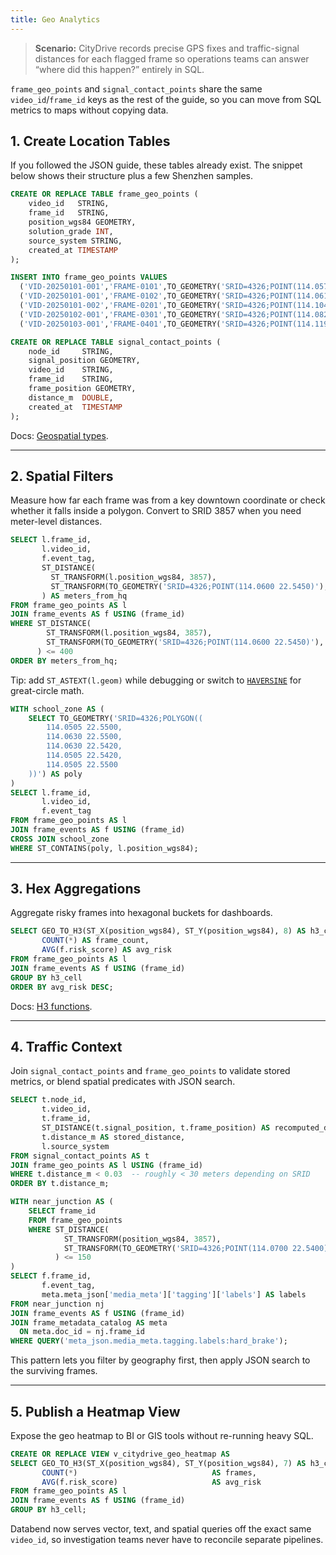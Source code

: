 ```yaml
---
title: Geo Analytics
---
```


> **Scenario:** CityDrive records precise GPS fixes and traffic-signal distances for each flagged frame so operations teams can answer “where did this happen?” entirely in SQL.

`frame_geo_points` and `signal_contact_points` share the same `video_id`/`frame_id` keys as the rest of the guide, so you can move from SQL metrics to maps without copying data.

## 1. Create Location Tables
If you followed the JSON guide, these tables already exist. The snippet below shows their structure plus a few Shenzhen samples.

```sql
CREATE OR REPLACE TABLE frame_geo_points (
    video_id   STRING,
    frame_id   STRING,
    position_wgs84 GEOMETRY,
    solution_grade INT,
    source_system STRING,
    created_at TIMESTAMP
);

INSERT INTO frame_geo_points VALUES
  ('VID-20250101-001','FRAME-0101',TO_GEOMETRY('SRID=4326;POINT(114.0579 22.5431)'),104,'fusion_gnss','2025-01-01 08:15:21'),
  ('VID-20250101-001','FRAME-0102',TO_GEOMETRY('SRID=4326;POINT(114.0610 22.5460)'),104,'fusion_gnss','2025-01-01 08:33:54'),
  ('VID-20250101-002','FRAME-0201',TO_GEOMETRY('SRID=4326;POINT(114.1040 22.5594)'),104,'fusion_gnss','2025-01-01 11:12:02'),
  ('VID-20250102-001','FRAME-0301',TO_GEOMETRY('SRID=4326;POINT(114.0822 22.5368)'),104,'fusion_gnss','2025-01-02 09:44:18'),
  ('VID-20250103-001','FRAME-0401',TO_GEOMETRY('SRID=4326;POINT(114.1195 22.5443)'),104,'fusion_gnss','2025-01-03 21:18:07');

CREATE OR REPLACE TABLE signal_contact_points (
    node_id     STRING,
    signal_position GEOMETRY,
    video_id    STRING,
    frame_id    STRING,
    frame_position GEOMETRY,
    distance_m  DOUBLE,
    created_at  TIMESTAMP
);
```

Docs: [Geospatial types](/sql/sql-reference/data-types/geospatial).

---

## 2. Spatial Filters
Measure how far each frame was from a key downtown coordinate or check whether it falls inside a polygon. Convert to SRID 3857 when you need meter-level distances.

```sql
SELECT l.frame_id,
       l.video_id,
       f.event_tag,
       ST_DISTANCE(
         ST_TRANSFORM(l.position_wgs84, 3857),
         ST_TRANSFORM(TO_GEOMETRY('SRID=4326;POINT(114.0600 22.5450)'), 3857)
       ) AS meters_from_hq
FROM frame_geo_points AS l
JOIN frame_events AS f USING (frame_id)
WHERE ST_DISTANCE(
        ST_TRANSFORM(l.position_wgs84, 3857),
        ST_TRANSFORM(TO_GEOMETRY('SRID=4326;POINT(114.0600 22.5450)'), 3857)
      ) <= 400
ORDER BY meters_from_hq;
```

Tip: add `ST_ASTEXT(l.geom)` while debugging or switch to [`HAVERSINE`](/sql/sql-functions/geospatial-functions#trigonometric-distance-functions) for great-circle math.

```sql
WITH school_zone AS (
    SELECT TO_GEOMETRY('SRID=4326;POLYGON((
        114.0505 22.5500,
        114.0630 22.5500,
        114.0630 22.5420,
        114.0505 22.5420,
        114.0505 22.5500
    ))') AS poly
)
SELECT l.frame_id,
       l.video_id,
       f.event_tag
FROM frame_geo_points AS l
JOIN frame_events AS f USING (frame_id)
CROSS JOIN school_zone
WHERE ST_CONTAINS(poly, l.position_wgs84);
```

---

## 3. Hex Aggregations
Aggregate risky frames into hexagonal buckets for dashboards.

```sql
SELECT GEO_TO_H3(ST_X(position_wgs84), ST_Y(position_wgs84), 8) AS h3_cell,
       COUNT(*) AS frame_count,
       AVG(f.risk_score) AS avg_risk
FROM frame_geo_points AS l
JOIN frame_events AS f USING (frame_id)
GROUP BY h3_cell
ORDER BY avg_risk DESC;
```

Docs: [H3 functions](/sql/sql-functions/geospatial-functions#h3-indexing--conversion).

---

## 4. Traffic Context
Join `signal_contact_points` and `frame_geo_points` to validate stored metrics, or blend spatial predicates with JSON search.

```sql
SELECT t.node_id,
       t.video_id,
       t.frame_id,
       ST_DISTANCE(t.signal_position, t.frame_position) AS recomputed_distance,
       t.distance_m AS stored_distance,
       l.source_system
FROM signal_contact_points AS t
JOIN frame_geo_points AS l USING (frame_id)
WHERE t.distance_m < 0.03  -- roughly < 30 meters depending on SRID
ORDER BY t.distance_m;
```

```sql
WITH near_junction AS (
    SELECT frame_id
    FROM frame_geo_points
    WHERE ST_DISTANCE(
            ST_TRANSFORM(position_wgs84, 3857),
            ST_TRANSFORM(TO_GEOMETRY('SRID=4326;POINT(114.0700 22.5400)'), 3857)
          ) <= 150
)
SELECT f.frame_id,
       f.event_tag,
       meta.meta_json['media_meta']['tagging']['labels'] AS labels
FROM near_junction nj
JOIN frame_events AS f USING (frame_id)
JOIN frame_metadata_catalog AS meta
  ON meta.doc_id = nj.frame_id
WHERE QUERY('meta_json.media_meta.tagging.labels:hard_brake');
```

This pattern lets you filter by geography first, then apply JSON search to the surviving frames.

---

## 5. Publish a Heatmap View
Expose the geo heatmap to BI or GIS tools without re-running heavy SQL.

```sql
CREATE OR REPLACE VIEW v_citydrive_geo_heatmap AS
SELECT GEO_TO_H3(ST_X(position_wgs84), ST_Y(position_wgs84), 7) AS h3_cell,
       COUNT(*)                              AS frames,
       AVG(f.risk_score)                     AS avg_risk
FROM frame_geo_points AS l
JOIN frame_events AS f USING (frame_id)
GROUP BY h3_cell;
```

Databend now serves vector, text, and spatial queries off the exact same `video_id`, so investigation teams never have to reconcile separate pipelines.
